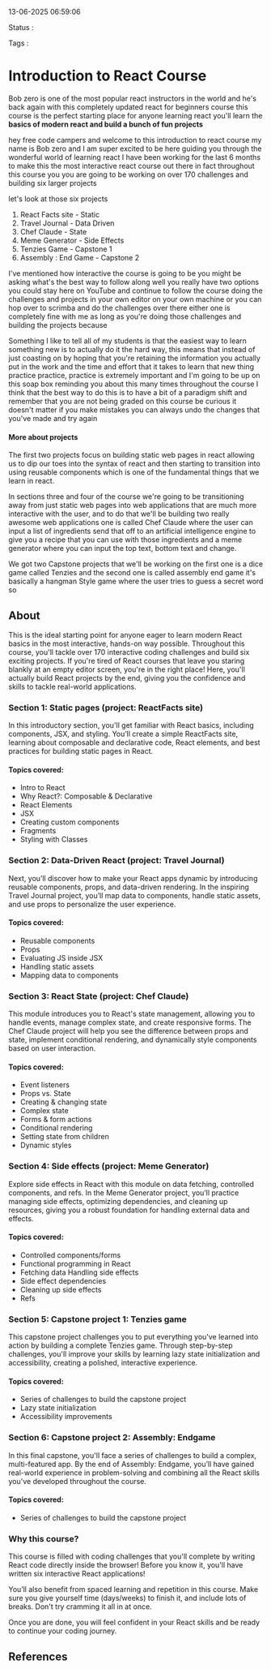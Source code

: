 13-06-2025 06:59:06

Status :

Tags :

# Introduction to React Course

Bob zero is one of the most popular react instructors in the world and he's back again with this completely updated react for beginners course this course is the perfect starting place for anyone learning react you'll learn the **basics of modern react and build a bunch of fun projects** 

hey free code campers and welcome to this introduction to react course my name is Bob zero and I am super excited to be here guiding you through the wonderful world of learning react I have been working for the last 6 months to make this the most interactive react course out there in fact throughout this course you you are going to be working on over 170 challenges and building six larger projects

let's look at those six projects 
1. React Facts site - Static
2. Travel Journal - Data Driven
3. Chef Claude - State
4. Meme Generator - Side Effects
5. Tenzies Game - Capstone 1
6. Assembly : End Game - Capstone 2

I've mentioned how interactive the course is going to be you might be asking what's the best way to follow along well you really have two options you could stay here on YouTube and continue to follow the course doing the challenges and projects in your own editor on your own machine or you can hop over to scrimba and do the challenges over there either one is completely fine with me as long as you're doing those challenges and building the projects because 

Something I like to tell all of my students is that the easiest way to learn something new is to actually do it the hard way, this means that instead of just coasting on by hoping that you're retaining the information you actually put in the work and the time and effort that it takes to learn that new thing practice practice, practice is extremely important and I'm going to be up on this soap box reminding you about this many times throughout the course I think that the best way to do this is to have a bit of a paradigm shift and remember that you are not being graded on this course be curious it doesn't matter if you make mistakes you can always undo the changes that you've made and try again 

#### More about projects

The first two projects focus on building static web pages in react allowing us to dip our toes into the syntax of react and then starting to transition into using reusable components which is one of the fundamental things that we learn in react. 
 
In sections three and four of the course we're going to be transitioning away from just static web pages into web applications that are much more interactive with the user, and to do that we'll be building two really awesome web applications one is called Chef Claude where the user can input a list of ingredients send that off to an artificial intelligence engine to give you a recipe that you can use with those ingredients and a meme generator where you can input the top text, bottom text and change.

We got two Capstone projects that we'll be working on the first one is a dice game called Tenzies and the second one is called assembly end game it's basically a hangman Style game where the user tries to guess a secret word so 
## About

This is the ideal starting point for anyone eager to learn modern React basics in the most interactive, hands-on way possible. Throughout this course, you'll tackle over 170 interactive coding challenges and build six exciting projects. If you're tired of React courses that leave you staring blankly at an empty editor screen, you're in the right place! Here, you'll actually build React projects by the end, giving you the confidence and skills to tackle real-world applications.

### Section 1: Static pages (project: ReactFacts site)

In this introductory section, you'll get familiar with React basics, including components, JSX, and styling. You’ll create a simple ReactFacts site, learning about composable and declarative code, React elements, and best practices for building static pages in React.

#### Topics covered:

- Intro to React
- Why React?: Composable & Declarative
- React Elements
- JSX
- Creating custom components
- Fragments
- Styling with Classes

### Section 2: Data-Driven React (project: Travel Journal)

Next, you’ll discover how to make your React apps dynamic by introducing reusable components, props, and data-driven rendering. In the inspiring Travel Journal project, you’ll map data to components, handle static assets, and use props to personalize the user experience.

#### Topics covered:

- Reusable components
- Props
- Evaluating JS inside JSX
- Handling static assets
- Mapping data to components

### Section 3: React State (project: Chef Claude)

This module introduces you to React's state management, allowing you to handle events, manage complex state, and create responsive forms. The Chef Claude project will help you see the difference between props and state, implement conditional rendering, and dynamically style components based on user interaction.

#### Topics covered:

- Event listeners
- Props vs. State
- Creating & changing state
- Complex state
- Forms & form actions
- Conditional rendering
- Setting state from children
- Dynamic styles

### Section 4: Side effects (project: Meme Generator)

Explore side effects in React with this module on data fetching, controlled components, and refs. In the Meme Generator project, you’ll practice managing side effects, optimizing dependencies, and cleaning up resources, giving you a robust foundation for handling external data and effects.

#### Topics covered:

- Controlled components/forms
- Functional programming in React
- Fetching data Handling side effects
- Side effect dependencies
- Cleaning up side effects
- Refs

### Section 5: Capstone project 1: Tenzies game

This capstone project challenges you to put everything you've learned into action by building a complete Tenzies game. Through step-by-step challenges, you'll improve your skills by learning lazy state initialization and accessibility, creating a polished, interactive experience.

#### Topics covered:

- Series of challenges to build the capstone project
- Lazy state initialization
- Accessibility improvements

### Section 6: Capstone project 2: Assembly: Endgame

In this final capstone, you'll face a series of challenges to build a complex, multi-featured app. By the end of Assembly: Endgame, you’ll have gained real-world experience in problem-solving and combining all the React skills you've developed throughout the course.

#### Topics covered:

- Series of challenges to build the capstone project

### Why this course?

This course is filled with coding challenges that you'll complete by writing React code directly inside the browser! Before you know it, you'll have written six interactive React applications!

You’ll also benefit from spaced learning and repetition in this course. Make sure you give yourself time (days/weeks) to finish it, and include lots of breaks. Don't try cramming it all in at once.

Once you are done, you will feel confident in your React skills and be ready to continue your coding journey.


## References


